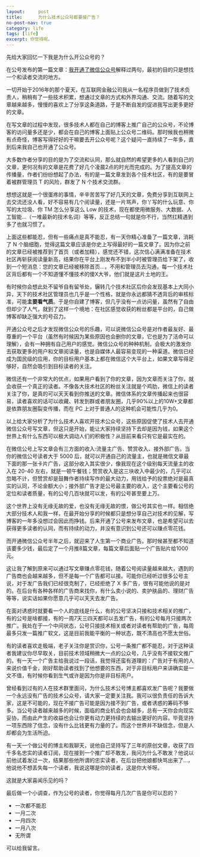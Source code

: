 ```yaml
---
layout:     post
title:      为什么技术公众号都要接广告？
no-post-nav: true
category: life
tags: [life]
excerpt: 你觉得呢。
---
```


先给大家回忆一下我是为什么开公众号的？

在公号发布的第一篇文章：[我开通了微信公众号](https://mp.weixin.qq.com/s/D9MOZ6mFz-0HPQ0gZx_L1Q)解释过两句，最初的目的只是想找一个和读者交流的地方。

一切开始于2016年的那个夏天，在互联网金融公司我从一名程序员做到了技术负责人，稍稍有了一些技术积累，想通过文章的方式和外界沟通、交流。随着写的文章越来越多，慢慢的喜欢上了分享这条道路，于是不断自发的促进我写出更多更好的文章。

在写文章的过程中发现，很多技术人都在自己的博客上推广自己的公众号，不论博客的访问量多还是少，都会在自己的博客上面贴上公众号二维码。那时候我也稍微有点奇怪，博客写得好好的干嘛要去开公众号呢？这个疑问一直持续了一年多，直到后来我自己也开通了公众号。

大多数作者分享的目的是为了交流和认同，那么就自然的希望更多的人看到自己的文章，更何况有的文章是花费了好几个凌晨2点的时光而完成的。为了提高文章的传播量，作者们纷纷想起了办法，有的是一篇文章发到各个技术社区，有的是要冒着被群管理员 T 的风险，群发了 N 个技术交流群。

想想这就是一个很蛋疼的事情，辛辛苦苦写了好几天的文章，免费分享到互联网上去交流还没人看，好不容易有几个阅读量，还是一片骂声，你丫写的什么玩意、你写的太垃圾、你 TM 怎么分享这么 Low 的技术，现在都使用微服务、大数据、人工智能…（一堆最新的技术名词）等等，反正总结一句就是你不行，当然扛精遇到多了也就习惯了。

上面这些都能忍，但有一些痛点是真不能忍，有一天你精心准备了一篇文章，消耗了 N 个脑细胞，觉得这篇文章应该是你史上写得最好的一篇文章了。因为你之前的文章已经被推荐到了首页（或者加精），感觉还不错，这次信心满满准备在技术社区再斩获阅读量新高，结果你在平台上刚发布不到半小时被管理员给下架了，收到一个短消息：您的文章已经被移除首页…，不用和管理员去沟通，每一个技术社区背后都有一个不知道懂不懂技术的傻X大爷，他们就是这片土地的王。

有时候你会想此处不留爷自有留爷处，辗转几个技术社区后你会发现基本上大同小异，天下的技术社区管理员也几乎是一个性格，就是你永远都猜不透背后的审核标准，可能**主要看气质**。于是你自建了博客，但几乎没有一点访问量，虽然有了自由但却少了人气，就到了这样一个境地：在社区感觉收获的粉丝都是平台的，自己做博客却缺乏强大的号召力。

开通公众号之后才发现微信公众号的乐趣，可以说微信公众号是对作者最友好、最尊重的一个平台（虽然有时候因为某些原因也会删你的文章，它也是为了活命可以理解），会有一种拥有自己用户的感觉。微信公众号的种种机制，会极大的激发你去获取更多的用户和文章阅读量，也是自媒体人最容易变现的一种渠道。微信已经成为国民级的应用，你的目标用户基本上都在微信这个大平台上，如果文章写得足够好，自然会吸引到目标读者的关注。

微信还有一个非常大的优点，如果用户看到了你的文章，因为文章而关注了你，就会收获一个真正的读者。不像各大技术社区的粉丝关注就是个鸡肋，微信上的读者关注了你，是真的可以天天看到你推送的文章。微信体系的文章传播起来也很容易，读者喜欢的话可以收藏、转发到群或者朋友圈，几乎90%以上的10W+文章都是依靠朋友圈裂变传播，而在 PC 上对于普通人的这种机会可能性几乎为0。

以上给大家分析了为什么技术人喜欢开技术公众号，这些原因促使了技术人去开通微信公众号写文章，但这只是开始，能让大家持续坚持下去却是因为钱，如果这个世界上有什么东西可以极大调动人们的积极性？从目前来看只有它是最实在的。

在微信公号上写文章会有三方面的收入:流量主广告、赞赏收入、接外部广告。当你的微信公号读者大于 5000 后，就可以开通自己的流量主，也就是微信文章最下面的那一张卡片广告，这部分收入其实很少，像我现在这个级别每天流量主的收入在 20-40 左右，就是一顿午餐钱；赞赏收入是这三块收入中最少的，几乎可以忽略不计，但赞赏却是鼓舞作者持续写作的最大动力，用钱给予的投票绝对是最真实的认同，不论金额大小；接外部广告才是公号最主要的收入，这个主要看公号的定位和读者质量，有的公号几百块就可以发，有的公号甚至要上万。

这个世界上没有无缘无故的爱，也没有无缘无故的恨，做公号其实也一样。相信绝大部分技术人和我一样，在最开始分享的时候都只是想分享自己对技术的见解，写博客的一年多没想过会因此而挣钱。后来开通了公号来发布文章，也是希望可以去获得更多读者的认同，而有持续的动力，并没有意识到公号还可以赚点零花钱。

而开通微信公众号半年之后，就迎来了人生第一个商业广告。那时候甚至都不知道该要多少钱，最后定了一个月推8篇文章，每篇文章后面贴一个广告贴片给1000元。

这让我了解到原来可以通过写文章赚点零花钱，随着公号阅读量越来越大，遇到的广告商也会越来越多，但不是每一个广告都可以接。可能你已经听过很多公号主说，对于发广告我们已经很克制了，已经拒绝了 X 多广告，很有可能他说的是对的。在后台有各种各样的广告商来找你，有什么卖小说的、卖护肤品的、理财广告等等，说实话如果你愿意几乎可以天天去发广告。

在面对诱惑时就要看一个人的底线是什么，有的公号坚决只接和技术相关的推广，有的公号是啥都接，有的一周7天三四天都可以去发广告，有的公号每月只接两次推广。我处在于一个中间状态，公号只接技术相关或者对读者有帮助的广告，每周最多只发一篇推广软文，这是目前我能平衡的一种状态，既不清高也不愿太世俗。

有的读者喜欢走极端，老子关注你是赏识你，公号一条推广都不能忍，对于这种读者我建议你尽早取关，目前技术领域稍微大一点的公众号，几乎没有不接软文推广的。有一天一个广告主给我说过一段话，我觉得还蛮有道理的：广告对于有用的人来说价值千金，刚好帮助读者找到了他想要的东西，对于非目标用户来讲确实是一文不值，有时候你看到生气或许是因为你是非目标用户。

曾经看到过有的人在技术群里面问，为什么技术公号博主都喜欢发广告呢？我要做一个永远没有广告的技术公众号，请大家一定要关注我。我可以很负责任的告诉大家，这是不可能的，现在不接广告可能是因为接不到广告，或者诱惑的筹码不够多。当公号读者越来越多的时候，面临的商业机会也会越多，总有一天你会向现实妥协，而由此产生的收益也会让你更有动力更持续的去输出更好的内容。毕竟坚持一项东西除了信念，没有什么比钱更有力量的了。而这个世界并不缺信念，但是人却都会为生活所迫。

有一天一个做公号的博主和我聊天，说他自己坚持写了三年的原创文章，收获了四千多名忠实的读者订阅，现在接到一个推广却不敢发，我问为什么不敢发？他说以前他试着发过一次，结果那些他所谓的忠实读者，在后台把他娘都快骂出来了…，他说他不想丢失每一个读者，我说这哪是你的读者，这是你大爷呀。

这就是大家喜闻乐见的吗？

最后做一个小调查，作为公号的读者，你觉得每月几次广告是你可以忍的？

- 一次都不能忍
- 一月二次
- 一月四次
- 一月八次
- 无所谓

可以给我留言。







